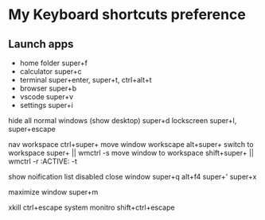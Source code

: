 # My Keyboard shortcuts preference

## Launch apps
- home folder super+f
- calculator super+c
- terminal super+enter, super+t, ctrl+alt+t
- browser super+b
- vscode super+v
- settings super+i

hide all normal windows (show desktop) super+d
lockscreen super+l, super+escape

nav workspace <direction> ctrl+super+<direction>
move window workscape <direction> alt+super+<direction>
switch to workspace <num> super+<num> || wmctrl -s <num>
move window to workspace <num> shift+super+<num> || wmctrl -r :ACTIVE: -t <num>


show noification list disabled
close window super+q alt+f4 super+' super+x

maximize window super+m

xkill ctrl+escape
system monitro shift+ctrl+escape
